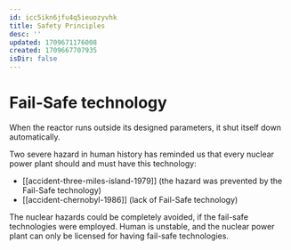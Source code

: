 ```yaml
---
id: icc5ikn6jfu4q5ieuozyvhk
title: Safety Principles
desc: ''
updated: 1709671176008
created: 1709667707935
isDir: false
---
```

# Fail-Safe technology

When the reactor runs outside its designed parameters, it shut itself
down automatically.

Two severe hazard in human history has reminded us that every nuclear
power plant should and must have this technology:

-   [[accident-three-miles-island-1979]] (the hazard was
    prevented by the Fail-Safe technology)
-   [[accident-chernobyl-1986]]
    (lack of Fail-Safe technology)

The nuclear hazards could be completely avoided, if the fail-safe
technologies were employed. Human is unstable, and the nuclear power
plant can only be licensed for having fail-safe technologies.
